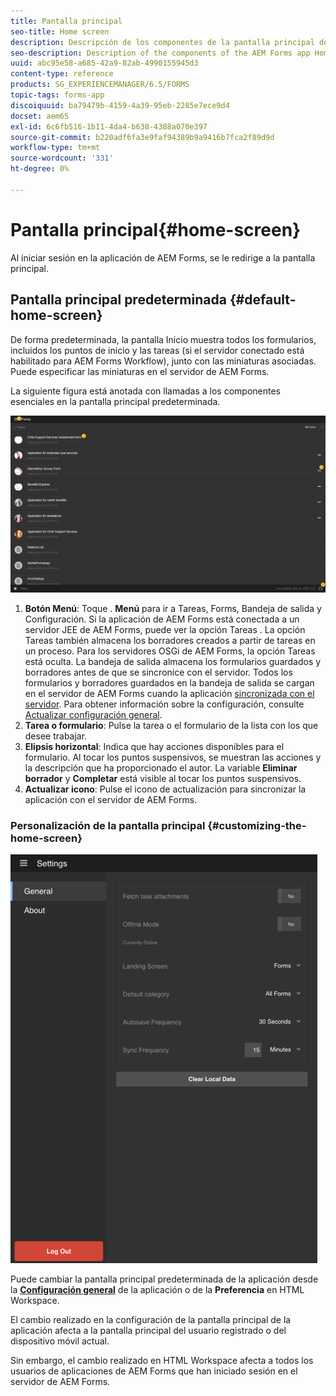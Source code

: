 ```yaml
---
title: Pantalla principal
seo-title: Home screen
description: Descripción de los componentes de la pantalla principal de la aplicación AEM Forms
seo-description: Description of the components of the AEM Forms app Home screen
uuid: abc95e58-a685-42a9-82ab-4990155945d3
content-type: reference
products: SG_EXPERIENCEMANAGER/6.5/FORMS
topic-tags: forms-app
discoiquuid: ba79479b-4159-4a39-95eb-2285e7ece9d4
docset: aem65
exl-id: 6c6fb516-1b11-4da4-b638-4388a070e397
source-git-commit: b220adf6fa3e9faf94389b9a9416b7fca2f89d9d
workflow-type: tm+mt
source-wordcount: '331'
ht-degree: 0%

---
```


# Pantalla principal{#home-screen}

Al iniciar sesión en la aplicación de AEM Forms, se le redirige a la pantalla principal.

## Pantalla principal predeterminada {#default-home-screen}

De forma predeterminada, la pantalla Inicio muestra todos los formularios, incluidos los puntos de inicio y las tareas (si el servidor conectado está habilitado para AEM Forms Workflow), junto con las miniaturas asociadas. Puede especificar las miniaturas en el servidor de AEM Forms.

La siguiente figura está anotada con llamadas a los componentes esenciales en la pantalla principal predeterminada.

![Pantalla de inicio de la aplicación Forms](assets/home-screen-1.png)

<!--Click to enlarge

![home-screen-1-1](assets/home-screen-1-1.png)-->

1. **Botón Menú**: Toque . **Menú** para ir a Tareas, Forms, Bandeja de salida y Configuración. Si la aplicación de AEM Forms está conectada a un servidor JEE de AEM Forms, puede ver la opción Tareas . La opción Tareas también almacena los borradores creados a partir de tareas en un proceso. Para los servidores OSGi de AEM Forms, la opción Tareas está oculta. La bandeja de salida almacena los formularios guardados y borradores antes de que se sincronice con el servidor. Todos los formularios y borradores guardados en la bandeja de salida se cargan en el servidor de AEM Forms cuando la aplicación [sincronizada con el servidor](../../forms/using/sync-app.md). Para obtener información sobre la configuración, consulte [Actualizar configuración general](../../forms/using/update-general-settings.md).
1. **Tarea o formulario**: Pulse la tarea o el formulario de la lista con los que desee trabajar.
1. **Elipsis horizontal**: Indica que hay acciones disponibles para el formulario. Al tocar los puntos suspensivos, se muestran las acciones y la descripción que ha proporcionado el autor. La variable **Eliminar borrador** y **Completar** está visible al tocar los puntos suspensivos.
1. **Actualizar icono**: Pulse el icono de actualización para sincronizar la aplicación con el servidor de AEM Forms.

### Personalización de la pantalla principal {#customizing-the-home-screen}

![Configuración general](assets/gen-settings.png)

Puede cambiar la pantalla principal predeterminada de la aplicación desde la **[Configuración general](../../forms/using/update-general-settings.md)** de la aplicación o de la **Preferencia** en HTML Workspace.

El cambio realizado en la configuración de la pantalla principal de la aplicación afecta a la pantalla principal del usuario registrado o del dispositivo móvil actual.

Sin embargo, el cambio realizado en HTML Workspace afecta a todos los usuarios de aplicaciones de AEM Forms que han iniciado sesión en el servidor de AEM Forms.
